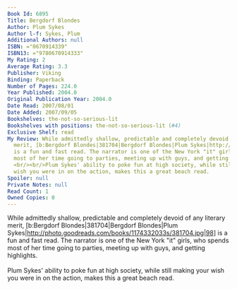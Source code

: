 ```yaml
---
Book Id: 6895
Title: Bergdorf Blondes
Author: Plum Sykes
Author l-f: Sykes, Plum
Additional Authors: null
ISBN: ="0670914339"
ISBN13: ="9780670914333"
My Rating: 2
Average Rating: 3.3
Publisher: Viking
Binding: Paperback
Number of Pages: 224.0
Year Published: 2004.0
Original Publication Year: 2004.0
Date Read: 2007/08/01
Date Added: 2007/09/05
Bookshelves: the-not-so-serious-lit
Bookshelves with positions: the-not-so-serious-lit (#4)
Exclusive Shelf: read
My Review: While admittedly shallow, predictable and completely devoid of any literary
  merit, [b:Bergdorf Blondes|381704|Bergdorf Blondes|Plum Sykes|http://photo.goodreads.com/books/1174332033s/381704.jpg|98]
  is a fun and fast read. The narrator is one of the New York "it" girls, who spends
  most of her time going to parties, meeting up with guys, and getting highlights.
  <br/><br/>Plum Sykes' ability to poke fun at high society, while still making your
  wish you were in on the action, makes this a great beach read.
Spoiler: null
Private Notes: null
Read Count: 1
Owned Copies: 0
---
```


While admittedly shallow, predictable and completely devoid of any literary merit, [b:Bergdorf Blondes|381704|Bergdorf Blondes|Plum Sykes|http://photo.goodreads.com/books/1174332033s/381704.jpg|98] is a fun and fast read. The narrator is one of the New York "it" girls, who spends most of her time going to parties, meeting up with guys, and getting highlights. <br/><br/>Plum Sykes' ability to poke fun at high society, while still making your wish you were in on the action, makes this a great beach read.
